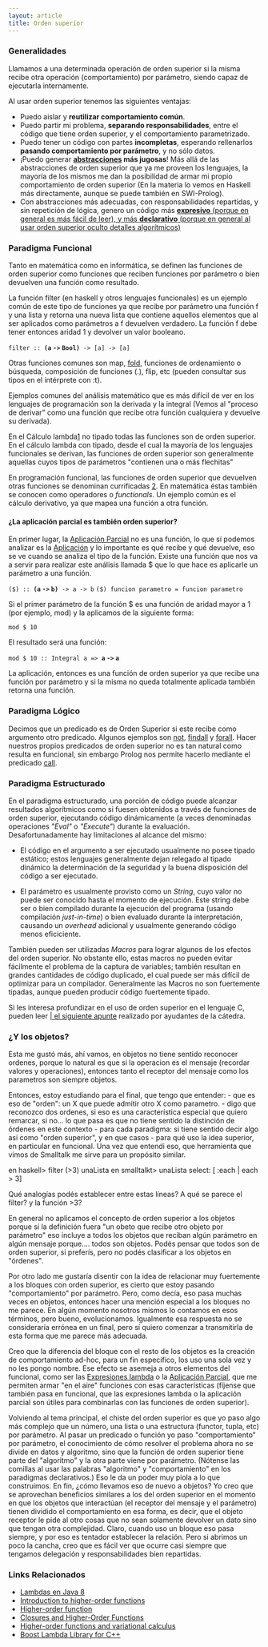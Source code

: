 ```yaml
---
layout: article
title: Orden superior
---
```

### Generalidades

Llamamos a una determinada operación de orden superior si la misma recibe otra operación (comportamiento) por parámetro, siendo capaz de ejecutarla internamente.

Al usar orden superior tenemos las siguientes ventajas:

-   Puedo aislar y **reutilizar comportamiento común**.
-   Puedo partir mi problema, **separando responsabilidades**, entre el código que tiene orden superior, y el comportamiento parametrizado.
-   Puedo tener un código con partes **incompletas**, esperando rellenarlos **pasando comportamiento por parámetro**, y no sólo datos.
-   ¡Puedo generar **[abstracciones](abstraccion.md) más jugosas**! Más allá de las abstracciones de orden superior que ya me proveen los lenguajes, la mayoría de los mismos me dan la posibilidad de armar mi propio comportamiento de orden superior (En la materia lo vemos en Haskell más directamente, aunque se puede también en SWI-Prolog).
-   Con abstracciones más adecuadas, con responsabilidades repartidas, y sin repetición de lógica, genero un código más [**expresivo** (porque en general es más fácil de leer), y más **declarativo** (porque en general al usar orden superior oculto detalles algorítmicos)](declaratividad-vs--expresividad.md)

### Paradigma Funcional

Tanto en matemática como en informática, se definen las funciones de orden superior como funciones que reciben funciones por parámetro o bien devuelven una función como resultado.

La función filter (en haskell y otros lenguajes funcionales) es un ejemplo común de este tipo de funciones ya que recibe por parámetro una función f y una lista y retorna una nueva lista que contiene aquellos elementos que al ser aplicados como parámetros a f devuelven verdadero. La función f debe tener entonces aridad 1 y devolver un valor booleano.

`filter :: `**`(a` `->` `Bool)`**` -> [a] -> [a]`

Otras funciones comunes son map, [fold](fold.md), funciones de ordenamiento o búsqueda, composición de funciones (.), flip, etc (pueden consultar sus tipos en el intérprete con :t).

Ejemplos comunes del análisis matemático que es más difícil de ver en los lenguajes de programación son la derivada y la integral (Vemos al "proceso de derivar" como una función que recibe otra función cualquiera y devuelve su derivada).

En el Cálculo lambda[1](http://es.wikipedia.org/wiki/C%C3%A1lculo_lambda) no tipado todas las funciones son de orden superior. En el cálculo lambda con tipado, desde el cual la mayoría de los lenguajes funcionales se derivan, las funciones de orden superior son generalmente aquellas cuyos tipos de parámetros "contienen una o más flechitas"

En programación funcional, las funciones de orden superior que devuelven otras funciones se denominan currificadas [2](http://es.wikipedia.org/wiki/Currificaci%C3%B3n). En matemática éstas también se conocen como operadores o *functionals*. Un ejemplo común es el cálculo derivativo, ya que mapea una función a otra función.

#### ¿La aplicación parcial es también orden superior?

En primer lugar, la [Aplicación Parcial](aplicacion-parcial.md) no es una función, lo que sí podemos analizar es la [Aplicación](aplicacion.md) y lo importante es qué recibe y qué devuelve, eso se ve cuando se analiza el tipo de la función. Existe una función que nos va a servir para realizar este análisis llamada $ que lo que hace es aplicarle un parámetro a una función.

`($) :: `**`(a` `->` `b)`**` -> a -> b`
`($) funcion parametro = funcion parametro`

Si el primer parámetro de la función $ es una función de aridad mayor a 1 (por ejemplo, mod) y la aplicamos de la siguiente forma:

`mod $ 10`

El resultado será una función:

`mod $ 10 :: Integral a => `**`a` `->` `a`**

La aplicación, entonces es una función de orden superior ya que recibe una función por parámetro y si la misma no queda totalmente aplicada también retorna una función.

### Paradigma Lógico

Decimos que un predicado es de Orden Superior si este recibe como argumento otro predicado. Algunos ejemplos son [not](paradigma-logico---negacion.md), [findall](paradigma-logico---listas--como-obtener-todas-las-respuestas--juntas--.md) y [forall](paradigma-logico---el-forall.md). Hacer nuestros propios predicados de orden superior no es tan natural como resulta en funcional, sin embargo Prolog nos permite hacerlo mediante el predicado [call](como-hacer-predicados-de-orden-superior.md).

### Paradigma Estructurado

En el paradigma estructurado, una porción de código puede alcanzar resultados algorítmicos como si fuesen obtenidos a través de funciones de orden superior, ejecutando código dinámicamente (a veces denominadas operaciones *"Eval"* o *"Execute"*) durante la evaluación. Desafortunadamente hay limitaciones al alcance del mismo:

-   El código en el argumento a ser ejecutado usualmente no posee tipado estático; estos lenguajes generalmente dejan relegado al tipado dinámico la determinación de la seguridad y la buena disposición del código a ser ejecutado.

<!-- -->

-   El parámetro es usualmente provisto como un *String*, cuyo valor no puede ser conocido hasta el momento de ejecución. Este string debe ser o bien compilado durante la ejecución del programa (usando compilación *just-in-time*) o bien evaluado durante la interpretación, causando un *overhead* adicional y usualmente generando código menos eficiciente.

También pueden ser utilizadas *Macros* para lograr algunos de los efectos del orden superior. No obstante ello, estas macros no pueden evitar fácilmente el problema de la captura de variables; también resultan en grandes cantidades de código duplicado, el cual puede ser más difícil de optimizar para un compilador. Generalmente las Macros no son fuertemente tipadas, aunque pueden producir código fuertemente tipado.

Si les interesa profundizar en el uso de orden superior en el lenguaje C, pueden leer [| el siguiente apunte](https://docs.google.com/document/d/1GZOTwkO02X194hlLBSECIhFDB_P1VuIwlTy5FS8ASMY/) realizado por ayudantes de la cátedra.

### ¿Y los objetos?

Esta me gustó más, ahí vamos, en objetos no tiene sentido reconocer ordenes, porque lo natural es que si la operacion es el mensaje (recordar valores y operaciones), entonces tanto el receptor del mensaje como los parametros son siempre objetos.

Entonces, estoy estudiando para el final, que tengo que entender: - que es eso de "orden": un X que puede admitir otro X como parametro. - digo que reconozco dos ordenes, si eso es una característica especial que quiero remarcar, si no... lo que pasa es que no tiene sentido la distinción de órdenes en este contexto - para cada paradigma: si tiene sentido decir algo asi como "orden superior", y en que casos - para qué uso la idea superior, en particular en funcional. Una vez que entendi eso, que herramienta que vimos de Smalltalk me sirve para un propósito similar.

en haskell&gt; filter (&gt;3) unaLista en smalltalkt&gt; unaLista select: \[ :each | each &gt; 3\]

Qué analogías podés establecer entre estas líneas? A qué se parece el filter? y la función &gt;3?

En general no aplicamos el concepto de orden superior a los objetos porque si la definición fuera "un obeto que recibe otro objeto por parámetro" eso incluye a todos los objetos que reciban algún parámetro en algún mensaje porque.... todos son objetos. Podés pensar que todos son de orden superior, si preferís, pero no podés clasificar a los objetos en "órdenes".

Por otro lado me gustaría disentir con la idea de relacionar muy fuertemente a los bloques con orden superior, es cierto que estoy pasando "comportamiento" por parámetro. Pero, como decía, eso pasa muchas veces en objetos, entonces hacer una mención especial a los bloques no me parece. En algún momento nosotros mismos lo contamos en esos términos, pero bueno, evolucionamos. Igualmente esa respuesta no se consideraría errónea en un final, pero sí quiero comenzar a transmitirla de esta forma que me parece más adecuada.

Creo que la diferencia del bloque con el resto de los objetos es la creación de comportamiento ad-hoc, para un fin específico, los uso una sola vez y no les pongo nombre. Ese efecto se asemeja a otros elementos del funcional, como ser las [Expresiones lambda](expresiones-lambda.md) o la [Aplicación Parcial](aplicacion-parcial.md), que me permiten armar "en el aire" funciones con esas características (fíjense que también pasa en funcional, que las expresiones lambda o la aplicación parcial son útiles para combinarlas con las funciones de orden superior).

Volviendo al tema principal, el chiste del orden superior es que yo paso algo más complejo que un número, una lista o una estructura (functor, tupla, etc) por parámetro. Al pasar un predicado o función yo paso "comportamiento" por parámetro, el conocimiento de cómo resolver el problema ahora no se divide en datos y algoritmo, sino que la función de orden superior tiene parte del "algoritmo" y la otra parte viene por parámetro. (Nótense las comillas al usar las palabras "algoritmo" y "comportamiento" en los paradigmas declarativos.) Eso le da un poder muy piola a lo que construimos. En fin, ¿cómo llevamos eso de nuevo a objetos? Yo creo que se aprovechan beneficios similares a los del orden superior en el momento en que los objetos que interactúan (el receptor del mensaje y el parámetro) tienen dividido el comportamiento en esa forma, es decir, que el objeto receptor le pide al otro cosas que no sean solamente devolver un dato sino que tengan otra complejidad. Claro, cuando uso un bloque eso pasa siempre, y por eso es tentador establecer la relación. Pero si abrimos un poco la cancha, creo que es fácil ver que ocurre casi siempre que tengamos delegación y responsabilidades bien repartidas.

### Links Relacionados

-   [Lambdas en Java 8](lambdas-en-java-8.md)
-   [Introduction to higher-order functions](http://www.cs.aau.dk/~normark/prog3-03/html/notes/higher-order-fu_themes-intr-section.html)
-   [Higher-order function](http://en.wikipedia.org/wiki/Higher-order_function)
-   [Closures and Higher-Order Functions](http://weblog.raganwald.com/2007/01/closures-and-higher-order-functions.html)
-   [Higher-order functions and variational calculus](http://ergodicity.iamganesh.com/2006/08/07/higher-order-functions/)
-   [Boost Lambda Library for C++](http://boost.org/doc/html/lambda.html)

